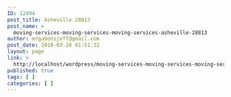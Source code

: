 ```yaml
---
ID: 12494
post_title: Asheville 28813
post_name: >
  moving-services-moving-services-moving-services-asheville-28813
author: mrgabonijeff@gmail.com
post_date: 2018-03-28 01:51:32
layout: page
link: >
  http://localhost/wordpress/moving-services-moving-services-moving-services-asheville-28813/
published: true
tags: [ ]
categories: [ ]
---
```

